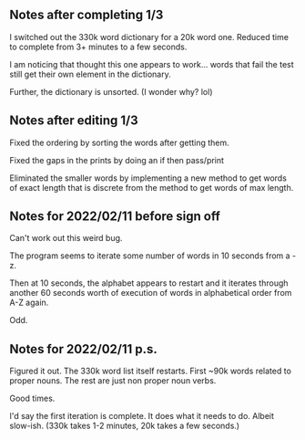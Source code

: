 ## Notes after completing 1/3

I switched out the 330k word dictionary for a 20k word one. Reduced time to complete from 3+ minutes to a few seconds.

I am noticing that thought this one appears to work... words that fail the test still get their own element in the dictionary.

Further, the dictionary is unsorted. (I wonder why? lol)

## Notes after editing 1/3

Fixed the ordering by sorting the words after getting them.

Fixed the gaps in the prints by doing an if then pass/print

Eliminated the smaller words by implementing a new method to get words of exact length that is discrete from the method to get words of max length.

## Notes for 2022/02/11 before sign off

Can't work out this weird bug.

The program seems to iterate some number of words in 10 seconds from a - z.

Then at 10 seconds, the alphabet appears to restart and it iterates through another 60 seconds worth of execution of words in alphabetical order from A-Z again.

Odd.

## Notes for 2022/02/11 p.s.

Figured it out. The 330k word list itself restarts. First ~90k words related to proper nouns. The rest are just non proper noun verbs.

Good times.

I'd say the first iteration is complete. It does what it needs to do. Albeit slow-ish. (330k takes 1-2 minutes, 20k takes a few seconds.)
